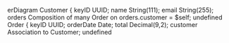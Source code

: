 erDiagram
Customer {
  keyID  UUID;
  name  String(111);
  email  String(255);
  orders  Composition of many Order on orders.customer = $self;
   undefined
Order {
  keyID  UUID;
  orderDate  Date;
  total  Decimal(9,2);
  customer  Association to Customer;
   undefined
